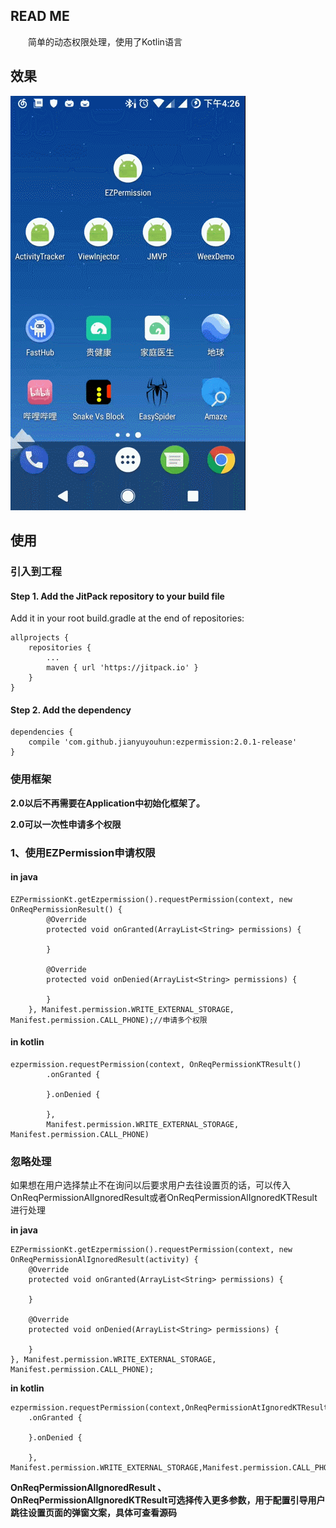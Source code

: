 ## READ ME ##

　　简单的动态权限处理，使用了Kotlin语言

## 效果 ##

<img src="GIF.gif"/>

## 使用 ##

### 引入到工程 ###

#### Step 1. Add the JitPack repository to your build file

Add it in your root build.gradle at the end of repositories:

	allprojects {
		repositories {
			...
			maven { url 'https://jitpack.io' }
		}
	}

#### Step 2. Add the dependency ####

	dependencies {
    	compile 'com.github.jianyuyouhun:ezpermission:2.0.1-release'
	}

### 使用框架 ###

**2.0以后不再需要在Application中初始化框架了。**

**2.0可以一次性申请多个权限**

### 1、使用EZPermission申请权限 ###

#### in java ####

    EZPermissionKt.getEzpermission().requestPermission(context, new OnReqPermissionResult() {
            @Override
            protected void onGranted(ArrayList<String> permissions) {

            }

            @Override
            protected void onDenied(ArrayList<String> permissions) {

            }
        }, Manifest.permission.WRITE_EXTERNAL_STORAGE, Manifest.permission.CALL_PHONE);//申请多个权限

#### in kotlin ####

    ezpermission.requestPermission(context, OnReqPermissionKTResult()
            .onGranted {

            }.onDenied {

            },
            Manifest.permission.WRITE_EXTERNAL_STORAGE, Manifest.permission.CALL_PHONE)

### 忽略处理 ###

如果想在用户选择禁止不在询问以后要求用户去往设置页的话，可以传入
OnReqPermissionAlIgnoredResult或者OnReqPermissionAlIgnoredKTResult进行处理

**in java**

    EZPermissionKt.getEzpermission().requestPermission(context, new OnReqPermissionAlIgnoredResult(activity) {
        @Override
        protected void onGranted(ArrayList<String> permissions) {
     
		}

        @Override
        protected void onDenied(ArrayList<String> permissions) {
     
		}
    }, Manifest.permission.WRITE_EXTERNAL_STORAGE, Manifest.permission.CALL_PHONE);


**in kotlin**

	ezpermission.requestPermission(context,OnReqPermissionAtIgnoredKTResult(activity)
        .onGranted {
        
		}.onDenied {
        
        }, Manifest.permission.WRITE_EXTERNAL_STORAGE,Manifest.permission.CALL_PHONE)

**OnReqPermissionAlIgnoredResult  、 OnReqPermissionAlIgnoredKTResult可选择传入更多参数，用于配置引导用户跳往设置页面的弹窗文案，具体可查看源码**
